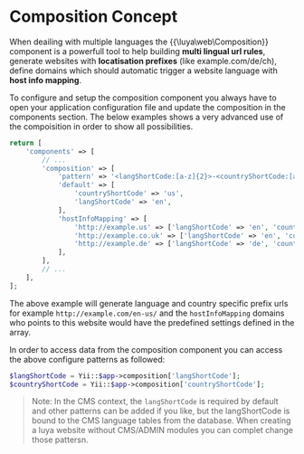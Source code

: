 # Composition Concept

When deailing with multiple languages the {{\luya\web\Composition}} component is a powerfull tool to help building **multi lingual url rules**, generate websites with **locatisation prefixes** (like example.com/de/ch), define domains which should automatic trigger a website language with **host info mapping**.

To configure and setup the composition component you always have to open your application configuration file and update the composition in the components section. The below examples shows a very advanced use of the compoisition in order to show all possibilities.

```php
return [
    'components' => [
        // ...
        'composition' => [
            'pattern' => '<langShortCode:[a-z]{2}>-<countryShortCode:[a-z]{2}>',
            'default' => [
                'countryShortCode' => 'us',
                'langShortCode' => 'en',
            ],
            'hostInfoMapping' => [
                'http://example.us' => ['langShortCode' => 'en', 'countryShortCode' => 'us'],
                'http://example.co.uk' => ['langShortCode' => 'en', 'countryShortCode' => 'uk'],
                'http://example.de' => ['langShortCode' => 'de', 'countryShortCode' => 'de'],
            ],
        ],
        // ...
    ],
];
```

The above example will generate language and country specific prefix urls for example `http://example.com/en-us/` and the `hostInfoMapping` domains who points to this website would have the predefined settings defined in the array.

In order to access data from the composition component you can access the above configure patterns as followed:

```php
$langShortCode = Yii::$app->composition['langShortCode'];
$countryShortCode = Yii::$app->composition['countryShortCode'];
```

> Note: In the CMS context, the `langShortCode` is required by default and other patterns can be added if you like, but the langShortCode is bound to the CMS language tables from the database. When creating a luya website without CMS/ADMIN modules you can complet change those pattersn.
